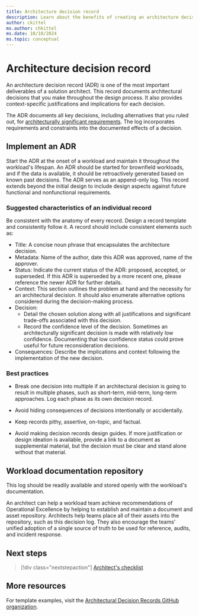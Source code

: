 ```yaml
---
title: Architecture decision record
description: Learn about the benefits of creating an architecture decision record in the design process to document decisions, justifications, and implications.
author: ckittel
ms.author: chkittel
ms.date: 10/10/2024
ms.topic: conceptual
---
```


# Architecture decision record

An architecture decision record (ADR) is one of the most important deliverables of a solution architect. This record documents architectural decisions that you make throughout the design process. It also provides context-specific justifications and implications for each decision.

The ADR documents all key decisions, including alternatives that you ruled out, for [architecturally significant requirements](https://wikipedia.org/wiki/Architecturally_significant_requirements). The log incorporates requirements and constraints into the documented effects of a decision.

## Implement an ADR

Start the ADR at the onset of a workload and maintain it throughout the workload's lifespan. An ADR should be started for brownfield workloads, and if the data is available, it should be retroactively generated based on known past decisions. The ADR serves as an append-only log. This record extends beyond the initial design to include design aspects against future functional and nonfunctional requirements.

### Suggested characteristics of an individual record

Be consistent with the anatomy of every record. Design a record template and consistently follow it. A record should include consistent elements such as:

  - Title: A concise noun phrase that encapsulates the architecture decision.
  - Metadata: Name of the author, date this ADR was approved, name of the approver.
  - Status: Indicate the current status of the ADR: proposed, accepted, or superseded. If this ADR is superseded by a more recent one, please reference the newer ADR for further details.
  - Context: This section outlines the problem at hand and the necessity for an architectural decision. It should also enumerate alternative options considered during the decision-making process.
  - Decision:
    - Detail the chosen solution along with all justifications and significant trade-offs associated with this decision.
    - Record the confidence level of the decision. Sometimes an architecturally significant decision is made with relatively low confidence. Documenting that low confidence status could prove useful for future reconsideration decisions.
  - Consequences: Describe the implications and context following the implementation of the new decision.

### Best practices

- Break one decision into multiple if an architectural decision is going to result in multiple phases, such as short-term, mid-term, long-term approaches. Log each phase as its own decision record.

- Avoid hiding consequences of decisions intentionally or accidentally.

- Keep records pithy, assertive, on-topic, and factual.

- Avoid making decision records design guides. If more justification or design ideation is available, provide a link to a document as supplemental material, but the decision must be clear and stand alone without that material.

## Workload documentation repository

This log should be readily available and stored openly with the workload's documentation.

An architect can help a workload team achieve recommendations of Operational Excellence by helping to establish and maintain a document and asset repository. Architects help teams place all of their assets into the repository, such as this decision log. They also encourage the teams' unified adoption of a single source of truth to be used for reference, audits, and incident response.

## Next steps

> [!div class="nextstepaction"]
> [Architect's checklist](checklist.md)

## More resources

For template examples, visit the [Architectural Decision Records GitHub organization](https://adr.github.io/).
